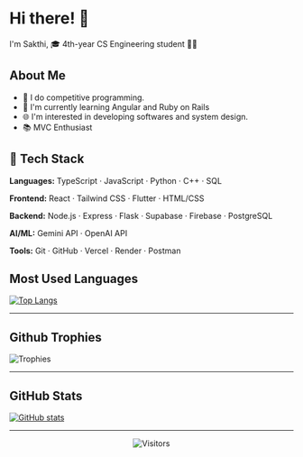# Hi there! 👋

I'm Sakthi, 🎓 4th-year CS Engineering student 🚀🌟

## About Me

- 🔭 I do competitive programming.
- 🧠 I'm currently learning Angular and Ruby on Rails
- 🌐 I'm interested in developing softwares and system design.
- 📚 MVC Enthusiast
  
## 🧰 Tech Stack

**Languages:**  TypeScript · JavaScript · Python · C++ · SQL  

**Frontend:**  React · Tailwind CSS · Flutter · HTML/CSS  

**Backend:**  Node.js · Express · Flask · Supabase · Firebase · PostgreSQL  

**AI/ML:**  Gemini API · OpenAI API  

**Tools:**  Git · GitHub · Vercel · Render · Postman

## Most Used Languages
[![Top Langs](https://github-readme-stats.vercel.app/api/top-langs/?username=sakthilkv&layout=compact&theme=tokyonight)](https://github.com/anuraghazra/github-readme-stats)

---

## Github Trophies
![Trophies](https://github-profile-trophy.vercel.app/?username=sakthilkv&row=1&margin-w=5)

---

## GitHub Stats
[![GitHub stats](https://github-readme-stats.vercel.app/api?username=sakthilkv&show_icons=true&theme=tokyonight)](https://github.com/anuraghazra/github-readme-stats)

---
<p align="center">
    <img alt="Visitors" src="https://komarev.com/ghpvc/?username=sakthilkv&style=flat-square" />
</p>
